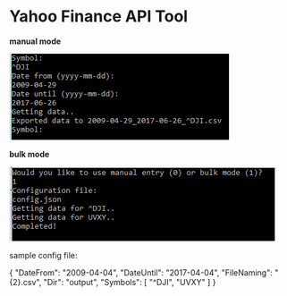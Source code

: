 # Yahoo Finance API Tool

**manual mode**

![Yahoo Finance API Tool](image.png)

**bulk mode**

![Yahoo Finance API Tool](image_bulk.png)


sample config file:

{
    "DateFrom": "2009-04-04",
    "DateUntil": "2017-04-04",
    "FileNaming": "{2}.csv",
    "Dir": "output",
    "Symbols": [
        "^DJI",
        "UVXY"
    ]
}
